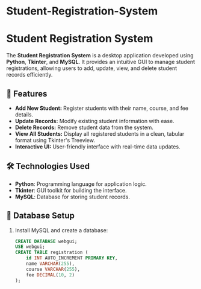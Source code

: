 # Student-Registration-System

# Student Registration System

The **Student Registration System** is a desktop application developed using **Python**, **Tkinter**, and **MySQL**. It provides an intuitive GUI to manage student registrations, allowing users to add, update, view, and delete student records efficiently.

## 🚀 Features
- **Add New Student:** Register students with their name, course, and fee details.
- **Update Records:** Modify existing student information with ease.
- **Delete Records:** Remove student data from the system.
- **View All Students:** Display all registered students in a clean, tabular format using Tkinter's Treeview.
- **Interactive UI:** User-friendly interface with real-time data updates.

## 🛠️ Technologies Used
- **Python**: Programming language for application logic.
- **Tkinter**: GUI toolkit for building the interface.
- **MySQL**: Database for storing student records.

## 💾 Database Setup
1. Install MySQL and create a database:
   ```sql
   CREATE DATABASE webgui;
   USE webgui;
   CREATE TABLE registration (
       id INT AUTO_INCREMENT PRIMARY KEY,
       name VARCHAR(255),
       course VARCHAR(255),
       fee DECIMAL(10, 2)
   );
